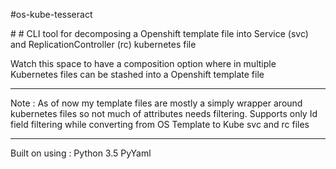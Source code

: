 #os-kube-tesseract
<head>
<title>os-kube-tesseract :: A CLI based tool for transforming Openshift template files to Kubernetes file(s)</title>
<meta name='keywords' content='openshift, kubernetes, transform templates, tesseract, decompose template files, osaka'>
</head>
#
#
CLI tool for decomposing a Openshift template file into Service (svc) and ReplicationController (rc) kubernetes file

Watch this space to have a composition option where in multiple Kubernetes files can be stashed into a Openshift template file


**********************************************************************************************************************************
Note : As of now my template files are mostly a simply wrapper around kubernetes files so not much of attributes needs filtering.
       Supports only Id field filtering while converting from OS Template to Kube svc and rc files
**********************************************************************************************************************************

Built on using :
    Python 3.5
    PyYaml <latest>
